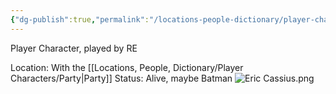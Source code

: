 ```yaml
---
{"dg-publish":true,"permalink":"/locations-people-dictionary/player-characters/eric-cassius/","tags":["PlayerCharacter"]}
---
```


Player Character, played by RE

Location: With the [[Locations, People, Dictionary/Player Characters/Party\|Party]]
Status: Alive, maybe Batman
![Eric Cassius.png](/img/user/Pictures/Eric%20Cassius.png)